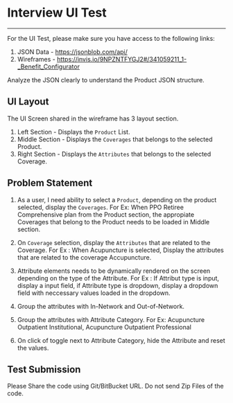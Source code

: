 # Interview UI Test
--------

For the UI Test, please make sure you have access to the following links:
1. JSON Data - https://jsonblob.com/api/
2. Wireframes - https://invis.io/9NPZNTFYGJ2#/341059211_1-_Benefit_Configurator

Analyze the JSON clearly to understand the Product JSON structure. 

## UI Layout
The UI Screen shared in the wireframe has 3 layout section.

1. Left Section - Displays the `Product` List.
2. Middle Section - Displays the `Coverages` that belongs to the selected Product.
3. Right Section - Displays the `Attributes` that belongs to the selected Coverage.

## Problem Statement
1. As a user, I need ability to select a `Product`, depending on the product selected, display the `Coverages`. 
For Ex: When PPO Retiree Comprehensive plan from the Product section, the appropiate Coverages that belong to the Product needs to be loaded in Middle section. 

2. On `Coverage` selection, display the `Attributes` that are related to the Coverage.
For Ex : When Acupuncture is selected, Display the attributes that are related to the coverage Accupuncture. 

3. Attribute elements needs to be dynamically rendered on the screen depending on the type of the Attribute.
For Ex : If Attribut type is input, display a input field, if Attribute type is dropdown, display a dropdown field with neccessary values loaded in the dropdown.

4. Group the attributes with In-Network and Out-of-Network.
5. Group the attributes with Attribute Category.
For Ex: Acupuncture Outpatient Institutional, Acupuncture Outpatient Professional

6. On click of toggle next to Attribute Category, hide the Attribute and reset the values.

## Test Submission
Please Share the code using Git/BitBucket URL. Do not send Zip Files of the code.
